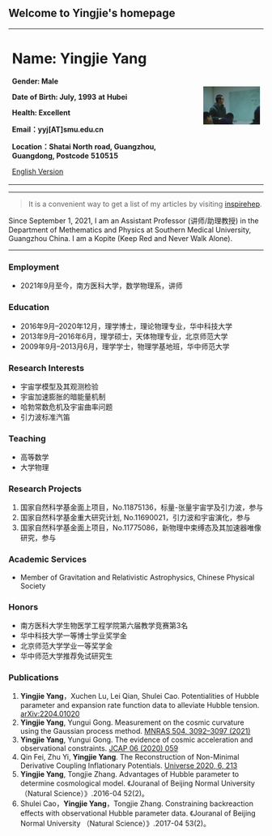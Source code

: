 ## Welcome to Yingjie's homepage

<div>
<table border="0">
  <tr>
    <td width="75%">
      <h1>Name: Yingjie Yang</h1>
      <p><b>Gender: Male</b></p>
      <p><b>Date of Birth: July, 1993 at Hubei</b></p>
      <p><b>Health: Excellent</b></p>
      <p><b>Email：yyj[AT]smu.edu.cn</b></p>
      <p><b>Location：Shatai North road, Guangzhou, Guangdong, Postcode 510515</b></p>
      <p><a href="/index-en.html">English Version</a></p>
    </td>
    <td width="25%">
      <img src="/yyj.jpg" width="100%">
    </td>
  </tr>
</table>
</div>

---

> It is a convenient way to get a list of my articles by visiting [inspirehep](https://inspirehep.net/authors/1804682?ui-citation-summary=true).

Since September 1, 2021, I am an Assistant Professor (讲师/助理教授) in the Department of Methematics and Physics at Southern Medical University, Guangzhou China. I am a Kopite (Keep Red and Never Walk Alone).

---

### Employment
- 2021年9月至今，南方医科大学，数学物理系，讲师

### Education
- 2016年9月–2020年12月，理学博士，理论物理专业，华中科技大学
- 2013年9月–2016年6月，理学硕士，天体物理专业，北京师范大学
- 2009年9月–2013月6月，理学学士，物理学基地班，华中师范大学

### Research Interests
- 宇宙学模型及其观测检验
- 宇宙加速膨胀的暗能量机制
- 哈勃常数危机及宇宙曲率问题
- 引力波标准汽笛

### Teaching
- 高等数学
- 大学物理 

### Research Projects
1. 国家自然科学基金面上项目，No.11875136，标量-张量宇宙学及引力波，参与
2. 国家自然科学基金重大研究计划, No.11690021，引力波和宇宙演化，参与
3. 国家自然科学基金面上项目，No.11775086，新物理中束缚态及其加速器唯像研究，参与

### Academic Services
- Member of Gravitation and Relativistic Astrophysics, Chinese Physical Society

### Honors
- 南方医科大学生物医学工程学院第六届教学竞赛第3名
- 华中科技大学一等博士学业奖学金
- 北京师范大学学业一等奖学金
- 华中师范大学推荐免试研究生

### Publications
1. **Yingjie Yang**，Xuchen Lu, Lei Qian, Shulei Cao. Potentialities of Hubble parameter and expansion rate function data to alleviate Hubble tension. [arXiv:2204.01020](https://arxiv.org/abs/2204.01020)
2. **Yingjie Yang**, Yungui Gong. Measurement on the cosmic curvature using the Gaussian process method. [MNRAS 504, 3092–3097 (2021)](https://doi.org/10.1093/mnras/stab1085)
3. **Yingjie Yang**, Yungui Gong. The evidence of cosmic acceleration and observational constraints. [JCAP 06 (2020) 059](https://doi.org/10.1088/1475-7516/2020/06/059)
4. Qin Fei, Zhu Yi, **Yingjie Yang**. The Reconstruction of Non-Minimal Derivative Coupling Inflationary Potentials. [Universe 2020, 6, 213](https://doi.org/10.3390/universe6110213)
5. **Yingjie Yang**, Tongjie Zhang. Advantages of Hubble parameter to determine cosmological model. 《Jouranal of Beijing Normal University （Natural Science）》.2016-04 52(2)。
6. Shulei Cao，**Yingjie Yang**，Tongjie Zhang. Constraining backreaction effects with observational Hubble parameter data. 《Jouranal of Beijing Normal University （Natural Science）》.2017-04 53(2)。
